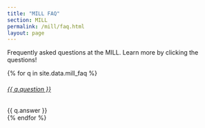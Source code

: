 ```yaml
---
title: "MILL FAQ"
section: MILL
permalink: /mill/faq.html
layout: page
---
```


Frequently asked questions at the MILL. Learn more by clicking the questions!

{% for q in site.data.mill_faq %}
<div class="card my-3">
    <div class="card-header">
        <h6 class="card-title mb-0">
            <a data-bs-toggle="collapse" href="#collapse{{ forloop.index }}">{{ q.question }} <span class="fas fa-chevron-down"></span></a>
        </h6>
    </div>
    <div id="collapse{{ forloop.index }}" class="collapse">
        <div class="card-body">{{ q.answer }}</div>
    </div>
</div> 
{% endfor %}
